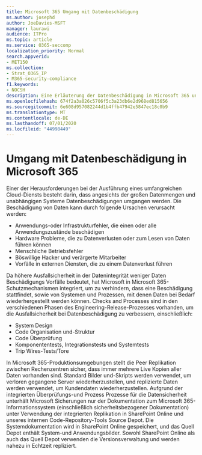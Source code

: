 ```yaml
---
title: Microsoft 365 Umgang mit Datenbeschädigung
ms.author: josephd
author: JoeDavies-MSFT
manager: laurawi
audience: ITPro
ms.topic: article
ms.service: O365-seccomp
localization_priority: Normal
search.appverid:
- MET150
ms.collection:
- Strat_O365_IP
- M365-security-compliance
f1.keywords:
- NOCSH
description: Eine Erläuterung der Datenbeschädigung in Microsoft 365 und Microsofts Bemühungen zur Verhinderung und Wiederherstellung.
ms.openlocfilehash: 674f2a3a026c5706f5c3a23db6e2d968ed815656
ms.sourcegitcommit: 6e608d957082244d1b4ffb47942e5847ec18c0b9
ms.translationtype: MT
ms.contentlocale: de-DE
ms.lasthandoff: 07/01/2020
ms.locfileid: "44998449"
---
```

# <a name="dealing-with-data-corruption-in-microsoft-365"></a>Umgang mit Datenbeschädigung in Microsoft 365

Einer der Herausforderungen bei der Ausführung eines umfangreichen Cloud-Diensts besteht darin, dass angesichts der großen Datenmengen und unabhängigen Systeme Datenbeschädigungen umgangen werden. Die Beschädigung von Daten kann durch folgende Ursachen verursacht werden:

- Anwendungs-oder Infrastrukturfehler, die einen oder alle Anwendungszustände beschädigen
- Hardware Probleme, die zu Datenverlusten oder zum Lesen von Daten führen können
- Menschliche Betriebsfehler
- Böswillige Hacker und verärgerte Mitarbeiter
- Vorfälle in externen Diensten, die zu einem Datenverlust führen

Da höhere Ausfallsicherheit in der Datenintegrität weniger Daten Beschädigungs Vorfälle bedeutet, hat Microsoft in Microsoft 365-Schutzmechanismen integriert, um zu verhindern, dass eine Beschädigung stattfindet, sowie von Systemen und Prozessen, mit denen Daten bei Bedarf wiederhergestellt werden können. Checks and Processes sind in den verschiedenen Phasen des Engineering-Release-Prozesses vorhanden, um die Ausfallsicherheit bei Datenbeschädigung zu verbessern, einschließlich:

- System Design
- Code Organisation und-Struktur
- Code Überprüfung
- Komponententests, Integrationstests und Systemtests
- Trip Wires-Tests/Tore

In Microsoft 365-Produktionsumgebungen stellt die Peer Replikation zwischen Rechenzentren sicher, dass immer mehrere Live Kopien aller Daten vorhanden sind. Standard Bilder und-Skripts werden verwendet, um verloren gegangene Server wiederherzustellen, und replizierte Daten werden verwendet, um Kundendaten wiederherzustellen. Aufgrund der integrierten Überprüfungs-und Prozess Prozesse für die Datensicherheit unterhält Microsoft Sicherungen nur der Dokumentation zum Microsoft 365-Informationssystem (einschließlich sicherheitsbezogener Dokumentation) unter Verwendung der integrierten Replikation in SharePoint Online und unseres internen Code-Repository-Tools Source Depot. Die Systemdokumentation wird in SharePoint Online gespeichert, und das Quell Depot enthält System-und Anwendungsbilder. Sowohl SharePoint Online als auch das Quell Depot verwenden die Versionsverwaltung und werden nahezu in Echtzeit repliziert.
